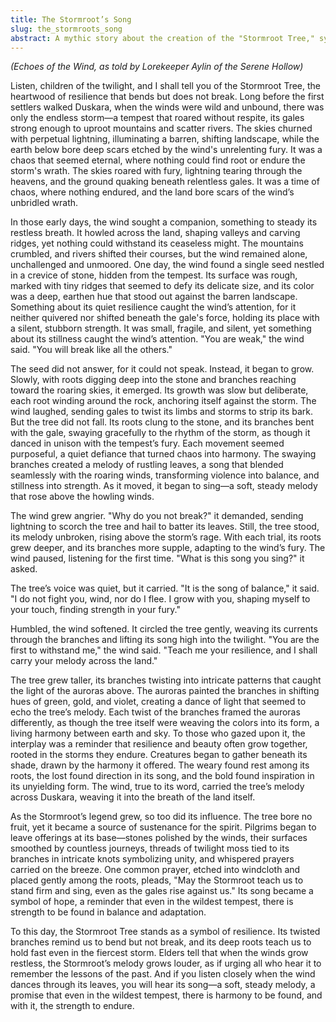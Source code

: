 ```yaml
---
title: The Stormroot’s Song
slug: the_stormroots_song
abstract: A mythic story about the creation of the "Stormroot Tree," symbolizing resilience and adaptation.
---
```

 
*(Echoes of the Wind, as told by Lorekeeper Aylin of the Serene Hollow)*  

Listen, children of the twilight, and I shall tell you of the Stormroot Tree, the heartwood of resilience that bends but does not break. Long before the first settlers walked Duskara, when the winds were wild and unbound, there was only the endless storm—a tempest that roared without respite, its gales strong enough to uproot mountains and scatter rivers. The skies churned with perpetual lightning, illuminating a barren, shifting landscape, while the earth below bore deep scars etched by the wind's unrelenting fury. It was a chaos that seemed eternal, where nothing could find root or endure the storm's wrath. The skies roared with fury, lightning tearing through the heavens, and the ground quaking beneath relentless gales. It was a time of chaos, where nothing endured, and the land bore scars of the wind’s unbridled wrath.

In those early days, the wind sought a companion, something to steady its restless breath. It howled across the land, shaping valleys and carving ridges, yet nothing could withstand its ceaseless might. The mountains crumbled, and rivers shifted their courses, but the wind remained alone, unchallenged and unmoored. One day, the wind found a single seed nestled in a crevice of stone, hidden from the tempest. Its surface was rough, marked with tiny ridges that seemed to defy its delicate size, and its color was a deep, earthen hue that stood out against the barren landscape. Something about its quiet resilience caught the wind’s attention, for it neither quivered nor shifted beneath the gale's force, holding its place with a silent, stubborn strength. It was small, fragile, and silent, yet something about its stillness caught the wind’s attention. "You are weak," the wind said. "You will break like all the others."

The seed did not answer, for it could not speak. Instead, it began to grow. Slowly, with roots digging deep into the stone and branches reaching toward the roaring skies, it emerged. Its growth was slow but deliberate, each root winding around the rock, anchoring itself against the storm. The wind laughed, sending gales to twist its limbs and storms to strip its bark. But the tree did not fall. Its roots clung to the stone, and its branches bent with the gale, swaying gracefully to the rhythm of the storm, as though it danced in unison with the tempest’s fury. Each movement seemed purposeful, a quiet defiance that turned chaos into harmony. The swaying branches created a melody of rustling leaves, a song that blended seamlessly with the roaring winds, transforming violence into balance, and stillness into strength. As it moved, it began to sing—a soft, steady melody that rose above the howling winds.

The wind grew angrier. "Why do you not break?" it demanded, sending lightning to scorch the tree and hail to batter its leaves. Still, the tree stood, its melody unbroken, rising above the storm’s rage. With each trial, its roots grew deeper, and its branches more supple, adapting to the wind’s fury. The wind paused, listening for the first time. "What is this song you sing?" it asked.

The tree’s voice was quiet, but it carried. "It is the song of balance," it said. "I do not fight you, wind, nor do I flee. I grow with you, shaping myself to your touch, finding strength in your fury."

Humbled, the wind softened. It circled the tree gently, weaving its currents through the branches and lifting its song high into the twilight. "You are the first to withstand me," the wind said. "Teach me your resilience, and I shall carry your melody across the land."

The tree grew taller, its branches twisting into intricate patterns that caught the light of the auroras above. The auroras painted the branches in shifting hues of green, gold, and violet, creating a dance of light that seemed to echo the tree’s melody. Each twist of the branches framed the auroras differently, as though the tree itself were weaving the colors into its form, a living harmony between earth and sky. To those who gazed upon it, the interplay was a reminder that resilience and beauty often grow together, rooted in the storms they endure. Creatures began to gather beneath its shade, drawn by the harmony it offered. The weary found rest among its roots, the lost found direction in its song, and the bold found inspiration in its unyielding form. The wind, true to its word, carried the tree’s melody across Duskara, weaving it into the breath of the land itself.

As the Stormroot’s legend grew, so too did its influence. The tree bore no fruit, yet it became a source of sustenance for the spirit. Pilgrims began to leave offerings at its base—stones polished by the winds, their surfaces smoothed by countless journeys, threads of twilight moss tied to its branches in intricate knots symbolizing unity, and whispered prayers carried on the breeze. One common prayer, etched into windcloth and placed gently among the roots, pleads, "May the Stormroot teach us to stand firm and sing, even as the gales rise against us." Its song became a symbol of hope, a reminder that even in the wildest tempest, there is strength to be found in balance and adaptation.

To this day, the Stormroot Tree stands as a symbol of resilience. Its twisted branches remind us to bend but not break, and its deep roots teach us to hold fast even in the fiercest storm. Elders tell that when the winds grow restless, the Stormroot’s melody grows louder, as if urging all who hear it to remember the lessons of the past. And if you listen closely when the wind dances through its leaves, you will hear its song—a soft, steady melody, a promise that even in the wildest tempest, there is harmony to be found, and with it, the strength to endure.

